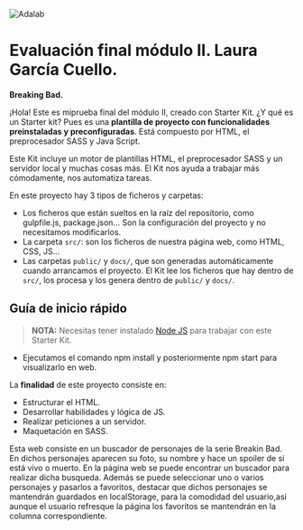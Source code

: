 ![Adalab](https://beta.adalab.es/resources/images/adalab-logo-155x61-bg-white.png)

# Evaluación final módulo II. Laura García Cuello.
**Breaking Bad.**

¡Hola! Este es miprueba final del módulo II, creado con  Starter Kit. ¿Y qué es un Starter kit? Pues es una **plantilla de proyecto con funcionalidades preinstaladas y preconfiguradas**.
Está compuesto por HTML, el  preprocesador SASS y Java Script.

Este Kit incluye un motor de plantillas HTML, el preprocesador SASS y un servidor local y muchas cosas más. El Kit nos ayuda a trabajar más cómodamente, nos automatiza tareas.

En este proyecto hay 3 tipos de ficheros y carpetas:

- Los ficheros que están sueltos en la raíz del repositorio, como gulpfile.js, package.json... Son la configuración del proyecto y no necesitamos modificarlos.
- La carpeta `src/`: son los ficheros de nuestra página web, como HTML, CSS, JS...
- Las carpetas `public/` y `docs/`, que son generadas automáticamente cuando arrancamos el proyecto. El Kit lee los ficheros que hay dentro de `src/`, los procesa y los genera dentro de `public/` y `docs/`.

## Guía de inicio rápido

> **NOTA:** Necesitas tener instalado [Node JS](https://nodejs.org/) para trabajar con este Starter Kit.
 - Ejecutamos el comando npm install y posteriormente npm start para visualizarlo en web.


La **finalidad** de este proyecto consiste en:
- Estructurar el HTML.
- Desarrollar habilidades  y lógica de JS.
- Realizar peticiones a un servidor.
- Maquetación en SASS.

Esta web consiste en un buscador de personajes de la serie Breakin Bad. 
En dichos personajes aparecen su foto, su nombre y hace un spoiler de si está vivo o muerto.
En la página web se puede encontrar un buscador para realizar dicha busqueda. 
Además se puede seleccionar uno o varios personajes y pasarlos a favoritos, destacar que dichos personajes se mantendrán guardados en localStorage, para la comodidad del usuario,así aunque el usuario refresque la página los favoritos se mantendrán en la columna correspondiente.




